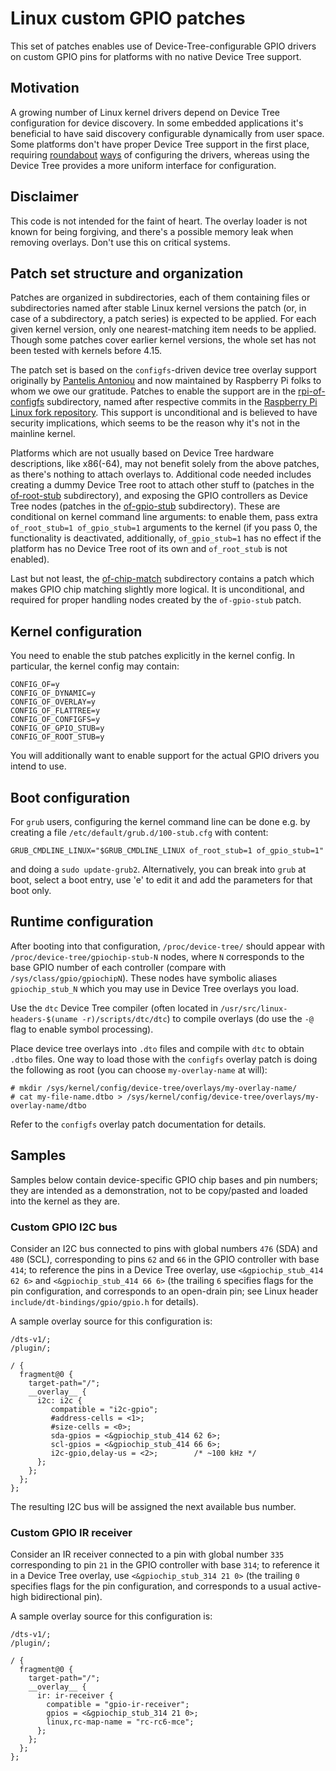 # Linux custom GPIO patches

This set of patches enables use of Device-Tree-configurable GPIO
drivers on custom GPIO pins for platforms with no native Device Tree
support.

## Motivation

A growing number of Linux kernel drivers depend on Device Tree
configuration for device discovery. In some embedded applications it's
beneficial to have said discovery configurable dynamically from user
space. Some platforms don't have proper Device Tree support in the
first place, requiring
[roundabout](https://github.com/digitalloggers/spi-gpio-custom)
[ways](https://github.com/digitalloggers/i2c-gpio-custom) of
configuring the drivers, whereas using the Device Tree provides a more
uniform interface for configuration.

## Disclaimer

This code is not intended for the faint of heart. The overlay loader
is not known for being forgiving, and there's a possible memory leak
when removing overlays. Don't use this on critical systems.

## Patch set structure and organization

Patches are organized in subdirectories, each of them containing files
or subdirectories named after stable Linux kernel versions the patch
(or, in case of a subdirectory, a patch series) is expected to be
applied. For each given kernel version, only one nearest-matching item
needs to be applied. Though some patches cover earlier kernel
versions, the whole set has not been tested with kernels before 4.15.

The patch set is based on the `configfs`-driven device tree overlay
support originally by [Pantelis
Antoniou](https://github.com/pantoniou) and now maintained by
Raspberry Pi folks to whom we owe our gratitude. Patches to enable the
support are in the [rpi-of-configfs](rpi-of-configfs) subdirectory,
named after respective commits in the [Raspberry Pi Linux fork
repository](https://github.com/raspberrypi/linux). This support is
unconditional and is believed to have security implications, which
seems to be the reason why it's not in the mainline kernel.

Platforms which are not usually based on Device Tree hardware
descriptions, like x86(-64), may not benefit solely from the above
patches, as there's nothing to attach overlays to. Additional code
needed includes creating a dummy Device Tree root to attach other
stuff to (patches in the [of-root-stub](of-root-stub) subdirectory),
and exposing the GPIO controllers as Device Tree nodes (patches in the
[of-gpio-stub](of-gpio-stub) subdirectory). These are conditional on
kernel command line arguments: to enable them, pass extra
`of_root_stub=1 of_gpio_stub=1` arguments to the kernel (if you pass
0, the functionality is deactivated, additionally, `of_gpio_stub=1`
has no effect if the platform has no Device Tree root of its own and
`of_root_stub` is not enabled).

Last but not least, the [of-chip-match](of-chip-match) subdirectory
contains a patch which makes GPIO chip matching slightly more
logical. It is unconditional, and required for proper handling nodes
created by the `of-gpio-stub` patch.

## Kernel configuration

You need to enable the stub patches explicitly in the kernel
config. In particular, the kernel config may contain:

    CONFIG_OF=y
    CONFIG_OF_DYNAMIC=y
    CONFIG_OF_OVERLAY=y
    CONFIG_OF_FLATTREE=y
    CONFIG_OF_CONFIGFS=y
    CONFIG_OF_GPIO_STUB=y
    CONFIG_OF_ROOT_STUB=y

You will additionally want to enable support for the actual GPIO
drivers you intend to use.

## Boot configuration

For `grub` users, configuring the kernel command line can be done
e.g. by creating a file `/etc/default/grub.d/100-stub.cfg` with
content:

    GRUB_CMDLINE_LINUX="$GRUB_CMDLINE_LINUX of_root_stub=1 of_gpio_stub=1"

and doing a `sudo update-grub2`. Alternatively, you can break into
`grub` at boot, select a boot entry, use 'e' to edit it and add the
parameters for that boot only.

## Runtime configuration

After booting into that configuration, `/proc/device-tree/` should
appear with `/proc/device-tree/gpiochip-stub-N` nodes, where `N`
corresponds to the base GPIO number of each controller (compare with
`/sys/class/gpio/gpiochipN`). These nodes have symbolic aliases
`gpiochip_stub_N` which you may use in Device Tree overlays you
load.

Use the `dtc` Device Tree compiler (often located in
`/usr/src/linux-headers-$(uname -r)/scripts/dtc/dtc`) to compile
overlays (do use the `-@` flag to enable symbol processing).

Place device tree overlays into `.dto` files and compile with `dtc` to
obtain `.dtbo` files. One way to load those with the `configfs`
overlay patch is doing the following as root (you can choose
`my-overlay-name` at will):

    # mkdir /sys/kernel/config/device-tree/overlays/my-overlay-name/
    # cat my-file-name.dtbo > /sys/kernel/config/device-tree/overlays/my-overlay-name/dtbo

Refer to the `configfs` overlay patch documentation for details.

## Samples

Samples below contain device-specific GPIO chip bases and pin numbers;
they are intended as a demonstration, not to be copy/pasted and loaded
into the kernel as they are.

### Custom GPIO I2C bus

Consider an I2C bus connected to pins with global numbers `476` (SDA)
and `480` (SCL), corresponding to pins `62` and `66` in the GPIO
controller with base `414`; to reference the pins in a Device Tree
overlay, use `<&gpiochip_stub_414 62 6>` and `<&gpiochip_stub_414 66
6>` (the trailing `6` specifies flags for the pin configuration, and
corresponds to an open-drain pin; see Linux header
`include/dt-bindings/gpio/gpio.h` for details).

A sample overlay source for this configuration is:

    /dts-v1/;
    /plugin/;
    
    / {
      fragment@0 {
        target-path="/";
        __overlay__ {
          i2c: i2c {
             compatible = "i2c-gpio";
             #address-cells = <1>;
             #size-cells = <0>;
             sda-gpios = <&gpiochip_stub_414 62 6>;
             scl-gpios = <&gpiochip_stub_414 66 6>;
             i2c-gpio,delay-us = <2>;        /* ~100 kHz */
          };
        };
      };
    };

The resulting I2C bus will be assigned the next available bus number.

### Custom GPIO IR receiver

Consider an IR receiver connected to a pin with global number `335`
corresponding to pin `21` in the GPIO controller with base `314`; to
reference it in a Device Tree overlay, use `<&gpiochip_stub_314 21 0>`
(the trailing `0` specifies flags for the pin configuration, and
corresponds to a usual active-high bidirectional pin).

A sample overlay source for this configuration is:

    /dts-v1/;
    /plugin/;
    
    / {
      fragment@0 {
        target-path="/";
        __overlay__ {
          ir: ir-receiver {
            compatible = "gpio-ir-receiver";
            gpios = <&gpiochip_stub_314 21 0>;
            linux,rc-map-name = "rc-rc6-mce";
          };
        };
      };
    };

